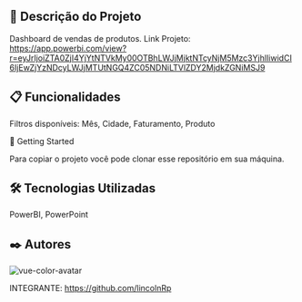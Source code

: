 
## 🚀 Descrição do Projeto

Dashboard de vendas de produtos.
Link Projeto: https://app.powerbi.com/view?r=eyJrIjoiZTA0ZjI4YjYtNTVkMy00OTBhLWJjMjktNTcyNjM5Mzc3YjhlIiwidCI6IjEwZjYzNDcyLWJjMTUtNGQ4ZC05NDNiLTVlZDY2MjdkZGNiMSJ9

## 📋 Funcionalidades

Filtros disponíveis: Mês, Cidade, Faturamento, Produto

🔧 Getting Started 
 
Para copiar o projeto você pode clonar esse repositório em sua máquina.


## 🛠️ Tecnologias Utilizadas

PowerBI, PowerPoint

## ✒️ Autores

![vue-color-avatar](https://user-images.githubusercontent.com/93271677/195719553-fa3bdb3c-7fb0-41bb-b6f2-9ca6ef6b26de.png)

INTEGRANTE: https://github.com/lincolnRp



